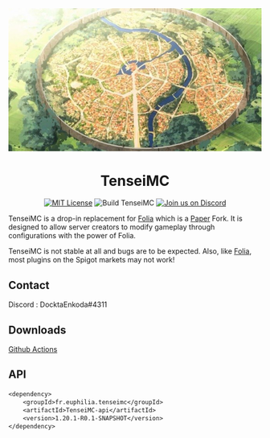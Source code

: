 <div align="center">

<img src="./others/D8_ZtPAVUAAirq8.jpg" alt="TenseiMC">

# TenseiMC
[![MIT License](https://img.shields.io/github/license/DoctaEnkoda/TenseiMC?&logo=github)](LICENCE)
![Build TenseiMC](https://github.com/DoctaEnkoda/TenseiMC/actions/workflows/build.yml/badge.svg)
[![Join us on Discord](https://discord.com/api/guilds/1114496106651471894/widget.png?style=shield)](https://discord.gg/Zq9GF7qmDW)
</div>


TenseiMC is a drop-in replacement for [Folia](https://github.com/PaperMC/Folia) which is a [Paper](https://github.com/PaperMC/Paper) Fork. It is designed to allow server creators to modify gameplay through configurations with the power of Folia.

TenseiMC is not stable at all and bugs are to be expected. Also, like [Folia](https://github.com/PaperMC/Folia), most plugins on the Spigot markets may not work!

## Contact

Discord : DocktaEnkoda#4311

## Downloads

[Github Actions](https://github.com/DoctaEnkoda/TenseiMC/actions)

## API

```maven
<dependency>
    <groupId>fr.euphilia.tenseimc</groupId>
    <artifactId>TenseiMC-api</artifactId>
    <version>1.20.1-R0.1-SNAPSHOT</version>
</dependency>
```